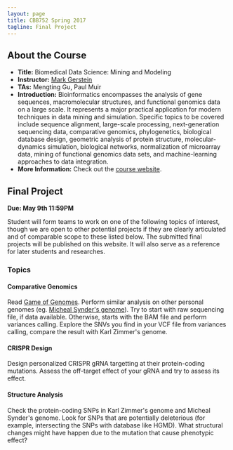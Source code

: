 ```yaml
---
layout: page
title: CBB752 Spring 2017
tagline: Final Project
---
```


About the Course
------------------
- **Title:** Biomedical Data Science: Mining and Modeling
- **Instructor:** [Mark Gerstein](<http://www.gersteinlab.org>)
- **TAs:** Mengting Gu, Paul Muir
- **Introduction:** Bioinformatics encompasses the analysis of gene sequences,
    macromolecular structures, and functional genomics data on a large scale. It
    represents a major practical application for modern techniques in data
    mining and simulation. Specific topics to be covered include sequence
    alignment, large-scale processing, next-generation sequencing data,
    comparative genomics, phylogenetics, biological database design, geometric
    analysis of protein structure, molecular-dynamics simulation, biological
    networks, normalization of microarray data, mining of functional genomics
    data sets, and machine-learning approaches to data integration.
- **More Information:** Check out the [course website](<http://cbb752b17.gersteinlab.org>).

Final Project
-----------------------

**Due: May 9th 11:59PM**

Student will form teams to work on one of the following topics of interest, though we are open to other potential projects if they are clearly articulated and of comparable scope to these listed below. The submitted final projects will be published on this website. It will also serve as a reference for later students and researches.

### Topics

#### Comparative Genomics
Read [Game of Genomes](https://www.statnews.com/feature/game-of-genomes/season-one/). Perform similar analysis on other personal genomes (eg. [Micheal Synder's genome](https://www.ncbi.nlm.nih.gov/pubmed/22424236)). Try to start with raw sequencing file, if data available. Otherwise, starts with the BAM file and perform variances calling. Explore the SNVs you find in your VCF file from variances calling, compare the result with Karl Zimmer's genome.


#### CRISPR Design
Design personalized CRISPR gRNA targetting at their protein-coding mutations. Assess the off-target effect of your gRNA and try to assess its effect.

#### Structure Analysis
Check the protein-coding SNPs in Karl Zimmer's genome and Micheal Synder's genome. Look for SNPs that are potentially deleterious (for example, intersecting the SNPs with database like HGMD). What structural changes might have happen due to the mutation that cause phenotypic effect? 







    
